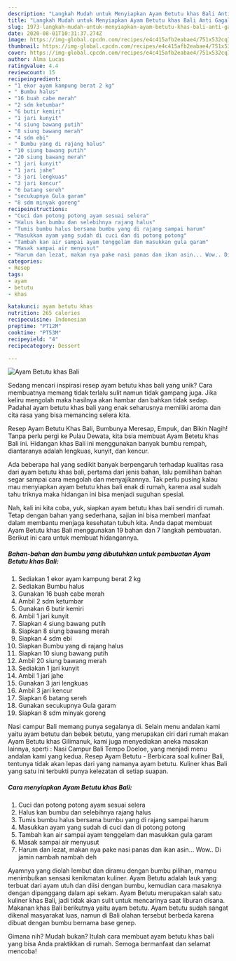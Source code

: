 ```yaml
---
description: "Langkah Mudah untuk Menyiapkan Ayam Betutu khas Bali Anti Gagal"
title: "Langkah Mudah untuk Menyiapkan Ayam Betutu khas Bali Anti Gagal"
slug: 1973-langkah-mudah-untuk-menyiapkan-ayam-betutu-khas-bali-anti-gagal
date: 2020-08-01T10:31:37.274Z
image: https://img-global.cpcdn.com/recipes/e4c415afb2eabae4/751x532cq70/ayam-betutu-khas-bali-foto-resep-utama.jpg
thumbnail: https://img-global.cpcdn.com/recipes/e4c415afb2eabae4/751x532cq70/ayam-betutu-khas-bali-foto-resep-utama.jpg
cover: https://img-global.cpcdn.com/recipes/e4c415afb2eabae4/751x532cq70/ayam-betutu-khas-bali-foto-resep-utama.jpg
author: Alma Lucas
ratingvalue: 4.4
reviewcount: 15
recipeingredient:
- "1 ekor ayam kampung berat 2 kg"
- " Bumbu halus"
- "16 buah cabe merah"
- "2 sdm ketumbar"
- "6 butir kemiri"
- "1 jari kunyit"
- "4 siung bawang putih"
- "8 siung bawang merah"
- "4 sdm ebi"
- " Bumbu yang di rajang halus"
- "10 siung bawang putih"
- "20 siung bawang merah"
- "1 jari kunyit"
- "1 jari jahe"
- "3 jari lengkuas"
- "3 jari kencur"
- "6 batang sereh"
- "secukupnya Gula garam"
- "8 sdm minyak goreng"
recipeinstructions:
- "Cuci dan potong potong ayam sesuai selera"
- "Halus kan bumbu dan selebihnya rajang halus"
- "Tumis bumbu halus bersama bumbu yang di rajang sampai harum"
- "Masukkan ayam yang sudah di cuci dan di potong potong"
- "Tambah kan air sampai ayam tenggelam dan masukkan gula garam"
- "Masak sampai air menyusut"
- "Harum dan lezat, makan nya pake nasi panas dan ikan asin... Wow.. Di jamin nambah nambah deh"
categories:
- Resep
tags:
- ayam
- betutu
- khas

katakunci: ayam betutu khas 
nutrition: 265 calories
recipecuisine: Indonesian
preptime: "PT12M"
cooktime: "PT53M"
recipeyield: "4"
recipecategory: Dessert

---
```



![Ayam Betutu khas Bali](https://img-global.cpcdn.com/recipes/e4c415afb2eabae4/751x532cq70/ayam-betutu-khas-bali-foto-resep-utama.jpg)

Sedang mencari inspirasi resep ayam betutu khas bali yang unik? Cara membuatnya memang tidak terlalu sulit namun tidak gampang juga. Jika keliru mengolah maka hasilnya akan hambar dan bahkan tidak sedap. Padahal ayam betutu khas bali yang enak seharusnya memiliki aroma dan cita rasa yang bisa memancing selera kita.

Resep Ayam Betutu Khas Bali, Bumbunya Meresap, Empuk, dan Bikin Nagih! Tanpa perlu pergi ke Pulau Dewata, kita bsia membuat Ayam Betetu khas Bali ini. Hidangan khas Bali ini menggunakan banyak bumbu rempah, diantaranya adalah lengkuas, kunyit, dan kencur.

Ada beberapa hal yang sedikit banyak berpengaruh terhadap kualitas rasa dari ayam betutu khas bali, pertama dari jenis bahan, lalu pemilihan bahan segar sampai cara mengolah dan menyajikannya. Tak perlu pusing kalau mau menyiapkan ayam betutu khas bali enak di rumah, karena asal sudah tahu triknya maka hidangan ini bisa menjadi suguhan spesial.


Nah, kali ini kita coba, yuk, siapkan ayam betutu khas bali sendiri di rumah. Tetap dengan bahan yang sederhana, sajian ini bisa memberi manfaat dalam membantu menjaga kesehatan tubuh kita. Anda dapat membuat Ayam Betutu khas Bali menggunakan 19 bahan dan 7 langkah pembuatan. Berikut ini cara untuk membuat hidangannya.

<!--inarticleads1-->

##### Bahan-bahan dan bumbu yang dibutuhkan untuk pembuatan Ayam Betutu khas Bali:

1. Sediakan 1 ekor ayam kampung berat 2 kg
1. Sediakan  Bumbu halus
1. Gunakan 16 buah cabe merah
1. Ambil 2 sdm ketumbar
1. Gunakan 6 butir kemiri
1. Ambil 1 jari kunyit
1. Siapkan 4 siung bawang putih
1. Siapkan 8 siung bawang merah
1. Siapkan 4 sdm ebi
1. Siapkan  Bumbu yang di rajang halus
1. Siapkan 10 siung bawang putih
1. Ambil 20 siung bawang merah
1. Sediakan 1 jari kunyit
1. Ambil 1 jari jahe
1. Gunakan 3 jari lengkuas
1. Ambil 3 jari kencur
1. Siapkan 6 batang sereh
1. Gunakan secukupnya Gula garam
1. Siapkan 8 sdm minyak goreng


Nasi campur Bali memang punya segalanya di. Selain menu andalan kami yaitu ayam betutu dan bebek betutu, yang merupakan ciri dari rumah makan Ayam Betutu khas Gilimanuk, kami juga menyediakan aneka masakan lainnya, sperti : Nasi Campur Bali Tempo Doeloe, yang menjadi menu andalan kami yang kedua. Resep Ayam Betutu - Berbicara soal kuliner Bali, tentunya tidak akan lepas dari yang namanya ayam betutu. Kuliner khas Bali yang satu ini terbukti punya kelezatan di setiap suapan. 

<!--inarticleads2-->

##### Cara menyiapkan Ayam Betutu khas Bali:

1. Cuci dan potong potong ayam sesuai selera
1. Halus kan bumbu dan selebihnya rajang halus
1. Tumis bumbu halus bersama bumbu yang di rajang sampai harum
1. Masukkan ayam yang sudah di cuci dan di potong potong
1. Tambah kan air sampai ayam tenggelam dan masukkan gula garam
1. Masak sampai air menyusut
1. Harum dan lezat, makan nya pake nasi panas dan ikan asin... Wow.. Di jamin nambah nambah deh


Ayamnya yang diolah lembut dan diramu dengan bumbu pilihan, mampu menimbulkan sensasi kenikmatan kuliner. Ayam Betutu adalah lauk yang terbuat dari ayam utuh dan diisi dengan bumbu, kemudian cara masaknya dengan dipanggang dalam api sekam. Ayam Betutu merupakan salah satu kuliner khas Bali, jadi tidak akan sulit untuk mencarinya saat liburan disana. Makanan khas Bali berikutnya yaitu ayam betutu. Ayam betutu sudah sangat dikenal masyarakat luas, namun di Bali olahan tersebut berbeda karena dibuat dengan bumbu bernama base genep. 

Gimana nih? Mudah bukan? Itulah cara membuat ayam betutu khas bali yang bisa Anda praktikkan di rumah. Semoga bermanfaat dan selamat mencoba!

